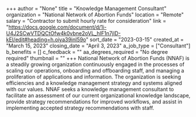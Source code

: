 +++
author = "None"
title = "Knowledge Management Consultant"
organization = "National Network of Abortion Funds"
location = "Remote"
salary = "Contractor to submit hourly rate for consideration"
link = "https://docs.google.com/document/d/1i-U4J2SCwVTDQCtOfw4k0vbne2oVL_hIF1n7jlD-kEI/edit#heading=h.oiya39inl59o"
sort_date = "2023-03-15"
created_at = "March 15, 2023"
closing_date = "April 3, 2023"
a_job_type = ["Consultant"]
b_benefits = []
c_feedback = ""
aa_degrees_required = "No degree required"
thumbnail = ""
+++
National Network of Abortion Funds (NNAF) is a steadily growing organization continuously engaged in the processes of scaling our operations, onboarding and offboarding staff, and managing a proliferation of applications and information. The organization is seeking efficiencies and a knowledge management strategy and systems aligned with our values.  NNAF seeks a knowledge management consultant to facilitate an assessment of our current organizational knowledge landscape, provide strategy recommendations for improved workflows, and assist in implementing accepted strategy recommendations with staff.
